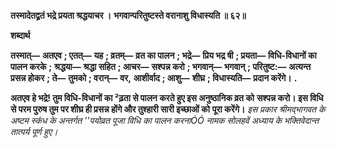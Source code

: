 **तस्मादेतद्व्रतं भद्रे प्रयता श्रद्धयाचर ।** **भगवान्परितुष्टस्ते वरानाशु विधास्यति ॥ ६२॥** 

**शब्दार्थ** 

**तस्मात्—** **अतएव** **; एतत्—** **यह** **; व्रतम्—** **व्रत का पालन** **; भद्रे—** **प्रिय भद्र षी** **; प्रयता—** **विधि-विधानों का पालन करके** **;** **श्रद्धया—** **श्रद्धा सहित** **; आचर—** **सश्पन्न करो** **; भगवान्—** **भगवान्** **; परितुष्ट:—** **अत्यन्त प्रसन्न होकर** **; ते—** **तुमको** **; वरान्—** **वर,** **आशीर्वाद** **; आशु—** **शीघ्र** **; विधास्यति—** **प्रदान करेंगे।** **.** 

**अतएव हे भद्रे! तुम विधि-विधानों का ²ढ़ता से पालन करते हुए इस अनुष्ठानिक व्रत को** **सश्पन्न करो। इस विधि से परम पुरुष तुम पर शीघ्र ही प्रसन्न होंगे और तुश्हारी सारी इच्छाओं को** **पूरा करेंगे।** *इस प्रकार श्रीमद्भागवत के अष्टम स्कंध के अन्तर्गत ''पयोव्रत पूजा विधि का पालन करनाÓÓ* *नामक सोलहवें अध्याय के भक्तिवेदान्त तात्पर्य पूर्ण हुए।* 